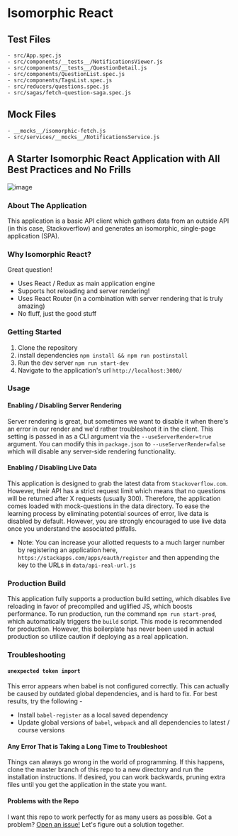 # Isomorphic React
## Test Files
```
- src/App.spec.js
- src/components/__tests__/NotificationsViewer.js
- src/components/__tests__/QuestionDetail.js
- src/components/QuestionList.spec.js
- src/components/TagsList.spec.js
- src/reducers/questions.spec.js
- src/sagas/fetch-question-saga.spec.js
```

## Mock Files
```
- __mocks__/isomorphic-fetch.js
- src/services/__mocks__/NotificationsService.js
```

## A Starter Isomorphic React Application with All Best Practices and No Frills
![image](https://user-images.githubusercontent.com/4268152/31387801-c091f5c8-ad99-11e7-9cb6-42fcde98fc88.png)
### About The Application
This application is a basic API client which gathers data from an outside API (in this case, Stackoverflow) and generates an isomorphic, single-page application (SPA).

### Why Isomorphic React?
Great question!
- Uses React / Redux as main application engine
- Supports hot reloading and server rendering!
- Uses React Router (in a combination with server rendering that is truly amazing)
- No fluff, just the good stuff

### Getting Started
1) Clone the repository
2) install dependencies
`npm install && npm run postinstall`
3) Run the dev server
`npm run start-dev`
4) Navigate to the application's url
`http://localhost:3000/`

### Usage
#### Enabling / Disabling Server Rendering
Server rendering is great, but sometimes we want to disable it when there's an error in our render and we'd rather troubleshoot it in the client.
This setting is passed in as a CLI argument via the `--useServerRender=true` argument.
You can modify this in `package.json` to `--useServerRender=false` which will disable any server-side rendering functionality.

#### Enabling / Disabling Live Data
This application is designed to grab the latest data from `Stackoverflow.com`. However, their API has a strict request limit which means that no questions will be returned after X requests (usually 300).
Therefore, the application comes loaded with mock-questions in the data directory.
To ease the learning process by eliminating potential sources of error, live data is disabled by default.
However, you are strongly encouraged to use live data once you understand the associated pitfalls.
* Note: You can increase your allotted requests to a much larger number by registering an application here,
`https://stackapps.com/apps/oauth/register` and then appending the key to the URLs in `data/api-real-url.js`

### Production Build
This application fully supports a production build setting, which disables live reloading in favor of precompiled and uglified JS, which boosts performance.
To run production, run the command `npm run start-prod`, which automatically triggers the `build` script.
This mode is recommended for production. However, this boilerplate has never been used in actual production so utilize caution if deploying as a real application.

### Troubleshooting
#### `unexpected token import`
This error appears when babel is not configured correctly. This can actually be caused by outdated global dependencies, and is hard to fix. For best results, try the following -
- Install `babel-register` as a local saved dependency
- Update global versions of `babel`, `webpack` and all dependencies to latest / course versions

#### Any Error That is Taking a Long Time to Troubleshoot
Things can always go wrong in the world of programming. If this happens, clone the master branch of this repo to a new directory and run the installation instructions. If desired, you can work backwards, pruning extra files until you get the application in the state you want.

#### Problems with the Repo
I want this repo to work perfectly for as many users as possible. Got a problem? <a href=https://github.com/danielstern/isomorphic-react/issues/new>Open an issue!</a> Let's figure out a solution together.


